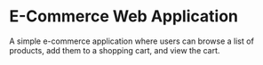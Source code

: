 # E-Commerce Web Application
A simple e-commerce application where users can browse a list of products, add them to a shopping cart, and view the cart.
